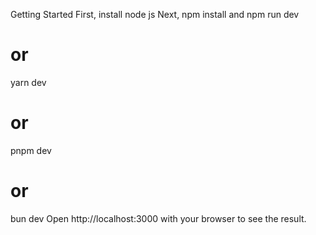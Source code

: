 Getting Started
First,
install node js 
Next,
npm install and
npm run dev
# or
yarn dev
# or
pnpm dev
# or
bun dev
Open http://localhost:3000 with your browser to see the result.
